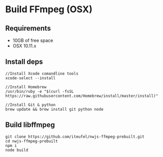 # Build FFmpeg (OSX)

## Requirements

- 10GB of free space
- OSX 10.11.x

## Install deps
	//Install Xcode comandline tools
	xcode-select --install
	
	//Install Homebrew
	/usr/bin/ruby -e "$(curl -fsSL https://raw.githubusercontent.com/Homebrew/install/master/install)"
	
	//Install Git & python
	brew update && brew install git python node

## Build libffmpeg
	git clone https://github.com/iteufel/nwjs-ffmpeg-prebuilt.git
	cd nwjs-ffmpeg-prebuilt
	npm i
	node build
	